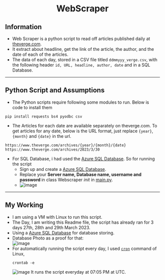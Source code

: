 # <center>WebScraper</center>
## Information
+ Web Scraper is a python script to read off articles published daily at [theverge.com](https://www.theverge.com/). <br/>
+ It extract about headline, get the link of the article, the author, and the date of each of the articles. <br/>
+ The data of each day, stored in a CSV file titled `ddmmyyy_verge.csv`, with the following header `id, URL, headline, author, date` and in a SQL Database.<br/>
- - -
## Python Script and Assumptions
+ The Python scripts require following some modules to run. Below is code to install them <br/>
```
pip install requests bs4 pyodbc csv
```
+ The Articles for each date are available separately on theverge.com. To get articles for any date, below is the URL format, just replace `{year}`, `{month}` and `{date}` in the url.
```
https://www.theverge.com/archives/{year}/{month}/{date}
https://www.theverge.com/archives/2023/3/30
```
+ For SQL Database, i had used the [Azure SQL Database](https://azure.microsoft.com/en-us/products/azure-sql/database). So for running the script
  - Sign up and create a [Azure SQL Database](https://azure.microsoft.com/en-us/products/azure-sql/database).
  - Replace your <b>Server name, Database name, username and password </b> in class Webscraper _init_ in [main.py](https://github.com/jatin00000/WebScraper/blob/main/main.py).
  - ![image](https://user-images.githubusercontent.com/94428262/228786859-608b5d4d-1f8e-4ba8-929b-ec86f2eddc6f.png)
- - -
## My Working
- I am using a VM with Linux to run this script.
- The Day, I am writing this Readme file, the script has already ran for 3 days 27th, 28th and 29th March 2023.
- Using a [Azure SQL Database](https://azure.microsoft.com/en-us/products/azure-sql/database) for database storing.
- Database Photo as a proof for that: <br/> 
![image](https://user-images.githubusercontent.com/94428262/228813912-95c741d6-9373-4052-a5a4-ac399e50d6d8.png)
- For automatically running the script every day, I used [`cron`](https://en.wikipedia.org/wiki/Cron) command of Linux, <br/>
  ```
  crontab -e
  ```
  ![image](https://user-images.githubusercontent.com/94428262/228815208-5d985a8a-bd6b-42ce-bc98-4a66d1133fc0.png)
  It runs the script everyday at 07:05 PM at UTC. <br/>



